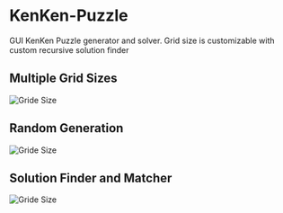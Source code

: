 # KenKen-Puzzle
GUI KenKen Puzzle generator and solver. Grid size is customizable with custom recursive solution finder

## Multiple Grid Sizes
![Gride Size](https://i.imgur.com/k2OVO1x.png)

## Random Generation
![Gride Size](https://i.imgur.com/5i9jp02.png)

## Solution Finder and Matcher
![Gride Size](https://i.imgur.com/q5jIzwy.png)
